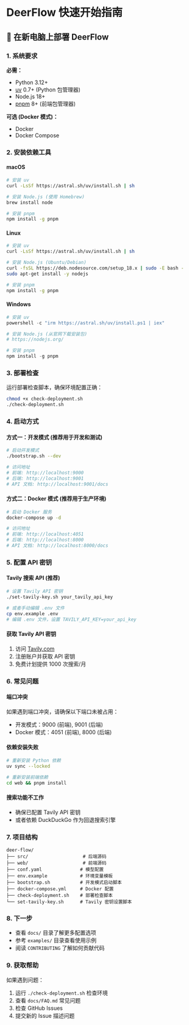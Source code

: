 # DeerFlow 快速开始指南

## 🚀 在新电脑上部署 DeerFlow

### 1. 系统要求

**必需：**
- Python 3.12+
- [uv](https://docs.astral.sh/uv/) 0.7+ (Python 包管理器)
- Node.js 18+
- [pnpm](https://pnpm.io/) 8+ (前端包管理器)

**可选 (Docker 模式)：**
- Docker
- Docker Compose

### 2. 安装依赖工具

#### macOS
```bash
# 安装 uv
curl -LsSf https://astral.sh/uv/install.sh | sh

# 安装 Node.js (使用 Homebrew)
brew install node

# 安装 pnpm
npm install -g pnpm
```

#### Linux
```bash
# 安装 uv
curl -LsSf https://astral.sh/uv/install.sh | sh

# 安装 Node.js (Ubuntu/Debian)
curl -fsSL https://deb.nodesource.com/setup_18.x | sudo -E bash -
sudo apt-get install -y nodejs

# 安装 pnpm
npm install -g pnpm
```

#### Windows
```powershell
# 安装 uv
powershell -c "irm https://astral.sh/uv/install.ps1 | iex"

# 安装 Node.js (从官网下载安装包)
# https://nodejs.org/

# 安装 pnpm
npm install -g pnpm
```

### 3. 部署检查

运行部署检查脚本，确保环境配置正确：

```bash
chmod +x check-deployment.sh
./check-deployment.sh
```

### 4. 启动方式

#### 方式一：开发模式 (推荐用于开发和测试)

```bash
# 启动开发模式
./bootstrap.sh --dev

# 访问地址
# 前端: http://localhost:9000
# 后端: http://localhost:9001
# API 文档: http://localhost:9001/docs
```

#### 方式二：Docker 模式 (推荐用于生产环境)

```bash
# 启动 Docker 服务
docker-compose up -d

# 访问地址
# 前端: http://localhost:4051
# 后端: http://localhost:8000
# API 文档: http://localhost:8000/docs
```

### 5. 配置 API 密钥

#### Tavily 搜索 API (推荐)

```bash
# 设置 Tavily API 密钥
./set-tavily-key.sh your_tavily_api_key

# 或者手动编辑 .env 文件
cp env.example .env
# 编辑 .env 文件，设置 TAVILY_API_KEY=your_api_key
```

#### 获取 Tavily API 密钥

1. 访问 [Tavily.com](https://tavily.com/)
2. 注册账户并获取 API 密钥
3. 免费计划提供 1000 次搜索/月

### 6. 常见问题

#### 端口冲突
如果遇到端口冲突，请确保以下端口未被占用：
- 开发模式：9000 (前端), 9001 (后端)
- Docker 模式：4051 (前端), 8000 (后端)

#### 依赖安装失败
```bash
# 重新安装 Python 依赖
uv sync --locked

# 重新安装前端依赖
cd web && pnpm install
```

#### 搜索功能不工作
- 确保已配置 Tavily API 密钥
- 或者依赖 DuckDuckGo 作为回退搜索引擎

### 7. 项目结构

```
deer-flow/
├── src/                    # 后端源码
├── web/                    # 前端源码
├── conf.yaml              # 模型配置
├── env.example            # 环境变量模板
├── bootstrap.sh           # 开发模式启动脚本
├── docker-compose.yml     # Docker 配置
├── check-deployment.sh    # 部署检查脚本
└── set-tavily-key.sh      # Tavily 密钥设置脚本
```

### 8. 下一步

- 查看 `docs/` 目录了解更多配置选项
- 参考 `examples/` 目录查看使用示例
- 阅读 `CONTRIBUTING` 了解如何贡献代码

### 9. 获取帮助

如果遇到问题：
1. 运行 `./check-deployment.sh` 检查环境
2. 查看 `docs/FAQ.md` 常见问题
3. 检查 GitHub Issues
4. 提交新的 Issue 描述问题 